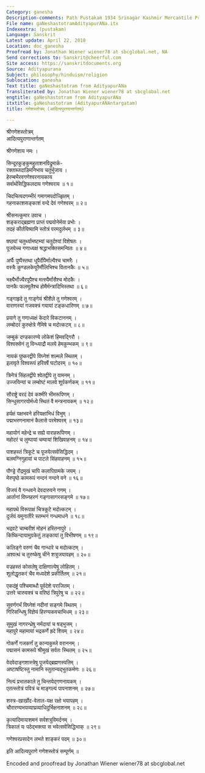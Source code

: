 ```yaml
---
Category: ganesha
Description-comments: Path Pustakam 1934 Srinagar Kashmir Mercantile Press
File name: gaNeshastotramAdityapurANa.itx
Indexextra: (pustakam)
Language: Sanskrit
Latest update: April 22, 2018
Location: doc_ganesha
Proofread by: Jonathan Wiener wiener78 at sbcglobal.net, NA
Send corrections to: Sanskrit@cheerful.com
Site access: https://sanskritdocuments.org
Source: Adityapurana
Subject: philosophy/hinduism/religion
Sublocation: ganesha
Text title: gaNeshastotram from AdityapurANa
Transliterated by: Jonathan Wiener wiener78 at sbcglobal.net
engtitle: gaNeshastotram from AdityapurANa
itxtitle: gaNeshastotram (AdityapurANAntargatam)
title: गणेशस्तोत्रम् (आदित्यपुराणान्तर्गतम्)

---
```

  
 श्रीगणेशस्तोत्रम्   
आदित्यपुराणान्तर्गतम्  
  
श्रीगणेशाय नमः ।  
  
सिन्दूरकुङ्कुमहुताशनविद्रुमार्क-  
     रक्ताब्जदाडिमनिभाय चतुर्भुजाय ।  
हेरम्बभैरवगणेश्वरनायकाय  
     सर्वार्थसिद्धिफलदाय गणेश्वराय ॥ १॥  
  
चिदचित्पदगम्भीरं गमागमपदोज्झितम् ।  
गहनाकाशसङ्काशं वन्दे देवं गणेश्वरम् ॥ २॥  
  
श्रीसनत्कुमार उवाच ।  
शङ्कराद्ब्रह्मणा प्राप्तं पद्मयोनेर्मया प्रभोः ।  
तदहं कीर्तयिष्यामि स्तोत्रं परमदुर्लभम् ॥ ३॥  
  
षष्ठ्यां चतुर्थ्यामष्टम्यां चतुर्दश्यां विशेषतः ।  
पूजयेच्च गणाध्यक्षं श्रद्धाभक्तिसमन्वितः ॥ ४॥  
  
अर्घैः पुष्पैस्तथा धूपैर्दीपैर्माल्यैश्च चामरैः ।  
वस्त्रैः कुण्डलकेयूरैर्मौलिभिश्च वितानकैः ॥ ५॥  
  
भक्ष्यैर्भोज्यैरपूपैश्च मत्स्यैर्मांसैश्च मोदकैः ।  
पानकैः फलमूलैश्च होमैर्मन्त्रादिभिस्तथा ॥ ६॥  
  
गङ्गाहृदे तु गाङ्गेयं श्रीशैले तु गणेश्वरम् ।  
वाराणस्यां गजवक्त्रं गयायां टङ्कधारिणम् ॥ ७॥  
  
प्रयागे तु गणाध्यक्षं केदारे विकटाननम् ।  
लम्बोदरं कुरुक्षेत्रे नैमिषे च मदोत्कटम् ॥ ८॥  
  
जम्बुकं दण्डकारण्ये लोकेशं हिमवद्गिरौ ।  
विश्वक्सेनं तु विन्ध्याद्रौ मलये हेमकुम्भकम् ॥ ९॥  
  
नायकं पुष्करद्वीपे विघ्नेशं शल्मले स्थितम् ।  
इलावृते विश्वरूपं हरिवर्षे घटोदरम् ॥ १०॥  
  
त्रिनेत्रं सिंहलद्वीपे श्वेतद्वीपे तु वामनम् ।  
उज्जयिन्यां च लम्बोष्टं मालवे शूर्पकर्णकम् ॥ ११॥  
  
सौराष्ट्रे वरदं देवं कश्मीरे भीमरूपिणम् ।  
सिन्धुसागरयोर्मध्ये स्थितं वै मन्त्रनायकम् ॥ १२॥  
  
हर्यक्षं यक्षभवने हरियक्षाभिधं विभुम् ।  
पद्माभरणनामानं कैलासे परमेश्वरम् ॥ १३॥  
  
महायोगं महेन्द्रे च सह्ये वाराहरूपिणम् ।  
महोदरं च लुम्पायां चम्पायां शिखिवाहनम् ॥ १४॥  
  
पाशहस्तं त्रिकूटे च पूजयेत्सर्वसिद्धिदम् ।  
बलमग्निगुहायां च पाटले सिंहवाहनम् ॥ १५॥  
  
पौण्ड्रे रौद्रमुखं चापि कलापिग्रामके जयम् ।  
मेरुपृष्ठे कामरूपं नन्दनं नन्दने वने ॥ १६॥  
  
विजयं वै गन्धवने देवदारुवने गणम् ।  
आर्तानां विघ्नहरणं गङ्गासागरसङ्गमे ॥ १७॥  
  
महापथे विरूपाक्षं चित्रकूटे मदोत्कटम् ।  
दुर्जयं यमुनातीरे स्तम्भनं गन्धमाधने ॥ १८॥  
  
भद्रवटे चाम्बरीशं मोहनं हस्तिनापुरे ।  
किष्किन्दायामुग्रकेतुं लङ्कायां तु विभीषणम् ॥ १९॥  
  
कलिङ्गे वरुणं चैव गान्धारे च मदोत्कटम् ।  
अश्वत्थं च तुरुष्केषु चीने शत्रुजयावहम् ॥ २०॥  
  
वज्रहस्तं कोसलेषु दाक्षिणात्येषु लोहितम् ।  
शूलोद्धृतकरं चैव मध्यदेशे प्रकीर्तितम् ॥ २१॥  
  
एकदंष्ट्रं पश्चिमाब्धौ पूर्वदेशे पराजितम् ।  
उत्तरे चारुवक्त्रं च वरिष्ठं त्रिपुरेषु च ॥ २२॥  
  
सुवर्णगर्भं विघ्नेशं नदीनां सङ्गमे स्थितम् ।  
गिरिसन्धिषु विज्ञेयं हिरण्यकवचाभिधम् ॥ २३॥  
  
सुमुखं नागरन्ध्रेषु नर्मदायां च षड्भुजम् ।  
महापुरे महामायां भद्रकर्णे ह्रदे शिवम् ॥ २४॥  
  
गोकर्णे गजकर्णं तु कान्यकुब्जे वराननम् ।  
पद्मासनं कामरूपे श्रीमुखं सर्वतः स्थितम् ॥ २५॥  
  
वेदवेदाङ्गशास्त्रेषु पूजयेद्ब्रह्मणस्पतिम् ।  
अष्टाषष्टिस्तु नामानि स्तुतान्यद्भुतकर्मणः ॥ २६॥  
  
नित्यं प्रभातकाले तु चिन्तयेद्गणनायकम् ।  
एतत्स्तोत्रं पवित्रं च माङ्गल्यं पापनाशनम् ॥ २७॥  
  
शस्त्र-खार्खोद-वेताल-यक्ष रक्षो भयापहम् ।  
चौरारण्यभयव्याघ्रव्याधिदुर्भिक्षनाशनम् ॥ २८॥  
  
कृत्यादिमायाशमनं सर्वशत्रुविमर्दनम् ।  
त्रिकालं यः पठेद्भक्त्या स भवेत्सर्वसिद्धिभाक् ॥ २९॥  
  
गणेश्वरप्रसादेन लभते शाङ्करं पदम् ॥ ३०॥  
  
इति आदित्यपुराणे गणेशस्तोत्रं  सम्पूर्णम् ॥  
  
  
Encoded and proofread by Jonathan Wiener wiener78 at sbcglobal.net  
  
